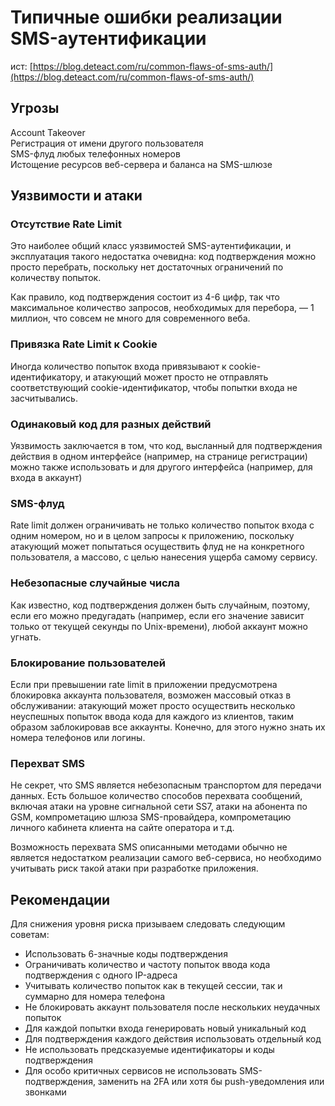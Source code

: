 # Типичные ошибки реализации SMS-аутентификации

ист: [https://blog.deteact.com/ru/common-flaws-of-sms-auth/](https://blog.deteact.com/ru/common-flaws-of-sms-auth/)

## Угрозы

Account Takeover\
Регистрация от имени другого пользователя\
SMS-флуд любых телефонных номеров\
Истощение ресурсов веб-сервера и баланса на SMS-шлюзе

## Уязвимости и атаки

### Отсутствие Rate Limit

Это наиболее общий класс уязвимостей SMS-аутентификации, и эксплуатация такого недостатка очевидна: код подтверждения можно просто перебрать, поскольку нет достаточных ограничений по количеству попыток.

Как правило, код подтверждения состоит из 4-6 цифр, так что максимальное количество запросов, необходимых для перебора, — 1 миллион, что совсем не много для современного веба.

### Привязка Rate Limit к Cookie

Иногда количество попыток входа привязывают к cookie-идентификатору, и атакующий может просто не отправлять соответствующий cookie-идентификатор, чтобы попытки входа не засчитывались.

### Одинаковый код для разных действий

Уязвимость заключается в том, что код, высланный для подтверждения действия в одном интерфейсе (например, на странице регистрации) можно также использовать и для другого интерфейса (например, для входа в аккаунт)

### SMS-флуд

Rate limit должен ограничивать не только количество попыток входа с одним номером, но и в целом запросы к приложению, поскольку атакующий может попытаться осуществить флуд не на конкретного пользователя, а массово, с целью нанесения ущерба самому сервису.

### Небезопасные случайные числа

Как известно, код подтверждения должен быть случайным, поэтому, если его можно предугадать (например, если его значение зависит только от текущей секунды по Unix-времени), любой аккаунт можно угнать.

### Блокирование пользователей

Если при превышении rate limit в приложении предусмотрена блокировка аккаунта пользователя, возможен массовый отказ в обслуживании: атакующий может просто осуществить несколько неуспешных попыток ввода кода для каждого из клиентов, таким образом заблокировав все аккаунты. Конечно, для этого нужно знать их номера телефонов или логины.

### Перехват SMS

Не секрет, что SMS является небезопасным транспортом для передачи данных. Есть большое количество способов перехвата сообщений, включая атаки на уровне сигнальной сети SS7, атаки на абонента по GSM, компрометацию шлюза SMS-провайдера, компрометацию личного кабинета клиента на сайте оператора и т.д.

Возможность перехвата SMS описанными методами обычно не является недостатком реализации самого веб-сервиса, но необходимо учитывать риск такой атаки при разработке приложения.

## Рекомендации

Для снижения уровня риска призываем следовать следующим советам:

* Использовать 6-значные коды подтверждения
* Ограничивать количество и частоту попыток ввода кода подтверждения с одного IP-адреса
* Учитывать количество попыток как в текущей сессии, так и суммарно для номера телефона
* Не блокировать аккаунт пользователя после нескольких неудачных попыток
* Для каждой попытки входа генерировать новый уникальный код
* Для подтверждения каждого действия использовать отдельный код
* Не использовать предсказуемые идентификаторы и коды подтверждения
* Для особо критичных сервисов не использовать SMS-подтверждения, заменить на 2FA или хотя бы push-уведомления или звонками
